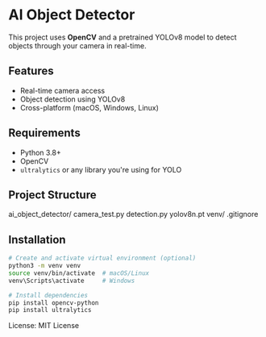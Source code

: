 # AI Object Detector
This project uses **OpenCV** and a pretrained YOLOv8 model to detect objects through your camera in real-time.

## Features
- Real-time camera access
- Object detection using YOLOv8
- Cross-platform (macOS, Windows, Linux)

## Requirements
- Python 3.8+
- OpenCV
- `ultralytics` or any library you're using for YOLO

## Project Structure
ai_object_detector/
camera_test.py
detection.py
yolov8n.pt
venv/
.gitignore

## Installation
```bash
# Create and activate virtual environment (optional)
python3 -m venv venv
source venv/bin/activate  # macOS/Linux
venv\Scripts\activate     # Windows

# Install dependencies
pip install opencv-python
pip install ultralytics
```
License: MIT License
